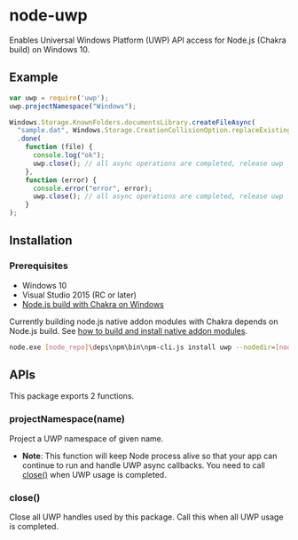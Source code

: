 node-uwp
==========

Enables Universal Windows Platform (UWP) API access for Node.js (Chakra build)
on Windows 10.

Example
-------

```javascript
var uwp = require('uwp');
uwp.projectNamespace("Windows");

Windows.Storage.KnownFolders.documentsLibrary.createFileAsync(
  "sample.dat", Windows.Storage.CreationCollisionOption.replaceExisting)
  .done(
    function (file) {
      console.log("ok");
      uwp.close(); // all async operations are completed, release uwp
    },
    function (error) {
      console.error("error", error);
      uwp.close(); // all async operations are completed, release uwp
    }
);
```

Installation
------------

### Prerequisites

 * Windows 10
 * Visual Studio 2015 (RC or later)
 * [Node.js build with Chakra on Windows](https://github.com/Microsoft/node/blob/ch0.12.4/README.md#windows_with_chakra)

Currently building node.js native addon modules with Chakra depends
on Node.js build. See [how to build and install native addon modules](https://github.com/Microsoft/node/blob/ch0.12.4/README.md#build_native_addon_modules_with_chakra).

```sh
node.exe [node_repo]\deps\npm\bin\npm-cli.js install uwp --nodedir=[node_repo] --msvs_version=2015
```

APIs
----

This package exports 2 functions.

### projectNamespace(name)

Project a UWP namespace of given name.

* **Note**: This function will keep Node process alive so that your app can
  continue to run and handle UWP async callbacks. You need to call
  [close()](#close) when UWP usage is completed.

<a name="close"></a>
### close()

Close all UWP handles used by this package. Call this when all UWP usage is
completed.
